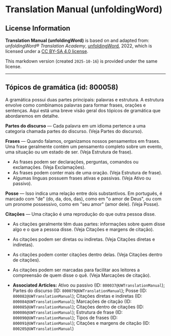 # Translation Manual (unfoldingWord)

## License Information

**Translation Manual (unfoldingWord)** is based on and adapted from: _unfoldingWord® Translation Academy_, [unfoldingWord](https://unfoldingword.org/utw), 2022, which is licensed under a [CC BY-SA 4.0 license](https://creativecommons.org/licenses/by-sa/4.0/legalcode.en).

This markdown version (created `2025-10-16`) is provided under the same license.



--------------------------------

## Tópicos de gramática (id: 800058)

A gramática possui duas partes principais: palavras e estrutura. A estrutura envolve como combinamos palavras para formar frases, orações e sentenças. Aqui está uma breve visão geral dos tópicos de gramática que abordaremos em detalhe.

**Partes do discurso** — Cada palavra em um idioma pertence a uma categoria chamada partes do discurso. (Veja Partes do discurso).

**Frases** — Quando falamos, organizamos nossos pensamentos em frases. Uma frase geralmente contém um pensamento completo sobre um evento, uma situação ou um estado de ser. (Veja Estrutura de frase).

* As frases podem ser declarações, perguntas, comandos ou exclamações. (Veja Exclamações).
* As frases podem conter mais de uma oração. (Veja Estrutura de frase).
* Algumas línguas possuem frases ativas e passivas. (Veja Ativo ou passivo).

**Posse** — Isso indica uma relação entre dois substantivos. Em português, é marcado com "de" (do, da, dos, das), como em "o amor de Deus", ou com um pronome possessivo, como em "seu amor" (amor dele). (Veja Posse).

**Citações** — Uma citação é uma reprodução do que outra pessoa disse.

* As citações geralmente têm duas partes: informações sobre quem disse algo e o que a pessoa disse. (Veja Citações e margens de citação).
* As citações podem ser diretas ou indiretas. (Veja Citações diretas e indiretas).
* As citações podem conter citações dentro delas. (Veja Citações dentro de citações).
* As citações podem ser marcadas para facilitar aos leitores a compreensão de quem disse o quê. (Veja Marcações de citação).

* **Associated Articles:** Ativo ou passivo (ID: `800037@UWTranslationManual`); Partes do discurso (ID: `800079@UWTranslationManual`); Posse (ID: `800082@UWTranslationManual`); Citações diretas e indiretas (ID: `800084@UWTranslationManual`); Marcações de citação (ID: `800085@UWTranslationManual`); Citações dentro de citações (ID: `800086@UWTranslationManual`); Estrutura de frase (ID: `800090@UWTranslationManual`); Tipos de frases (ID: `800091@UWTranslationManual`); Citações e margens de citação (ID: `800205@UWTranslationManual`)

